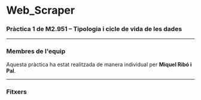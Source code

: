 # Web_Scraper
### Pràctica 1 de M2.951 – Tipologia i cicle de vida de les dades

------------------------------------------------

### Membres de l'equip
Aquesta pràctica ha estat realitzada de manera individual per **Miquel Ribó i Pal**.

------------------------------------------------

### Fitxers
